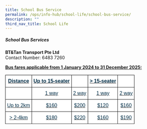 ```yaml
---
title: School Bus Service
permalink: /ops/info-hub/school-life/school-bus-service/
description: ""
third_nav_title: School Life
---
```

##### **School Bus Services**

**BT&amp;Tan Transport Pte Ltd<br>**
Contact Number: 6483 7260

<u>**Bus fares applicable from 1 January 2024 to 31 December 2025:**<br>

<style type="text/css">
.tg  {border-collapse:collapse;border-spacing:0;}
.tg td{border-color:black;border-style:solid;border-width:1px;font-family:Arial, sans-serif;font-size:16px;
  overflow:hidden;padding:10px 5px;word-break:normal;}
.tg th{border-color:black;border-style:solid;border-width:1px;font-family:Arial, sans-serif;font-size:16px;
  font-weight:normal;overflow:hidden;padding:10px 5px;word-break:normal;}
.tg .tg-h1v5{background-color:#FFF;color:#002D46;font-weight:bold;text-align:center;vertical-align:top}
.tg .tg-ilyo{background-color:#FFF;color:#002D46;text-align:center;vertical-align:top}
.tg .tg-67ya{background-color:#FFF;color:#002D46;text-align:center;vertical-align:top}
</style>
<table class="tg">
<thead>
  <tr>
    <th class="tg-h1v5">Distance<br></th>
    <th class="tg-h1v5"><span style="background-color:initial">Up to 15-seater</span></th>
    <th class="tg-h1v5"><span style="background-color:initial"></span></th>
    <th class="tg-h1v5"><span style="background-color:initial">&gt; 15-seater</span></th>
    <th class="tg-h1v5"><br></th>
  </tr>
</thead>
<tbody>
  <tr>
    <td class="tg-67ya"><br></td>
    <td class="tg-67ya">1 way<br></td>
    <td class="tg-67ya">2 way<br></td>
		<td class="tg-67ya">1 way<br></td>
		<td class="tg-67ya">2 way<br></td>
	</tr>
  <tr>
    <td class="tg-67ya">Up to 2km<br></td>
    <td class="tg-67ya">$160<br></td>
    <td class="tg-67ya">$200<br></td>
    <td class="tg-67ya">$120<br></td>
    <td class="tg-67ya">$160<br></td>
  </tr>
  <tr>
    <td class="tg-67ya">&gt; 2-4km<br></td>
    <td class="tg-67ya">$180<br></td>
    <td class="tg-67ya">$220<br></td>
    <td class="tg-67ya">$160<br></td>
    <td class="tg-67ya">$190<br></td>
  </tr>
  <tr>
</tr></tbody>
</table>

</u>
